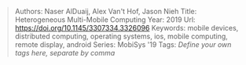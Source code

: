 > Authors: Naser AlDuaij, Alex Van't Hof, Jason Nieh
> Title: Heterogeneous Multi-Mobile Computing
> Year: 2019
> Url: https://doi.org/10.1145/3307334.3326096
> Keywords: mobile devices, distributed computing, operating systems, ios, mobile computing, remote display, android
> Series: MobiSys '19
> Tags: *Define your own tags here, separate by comma*